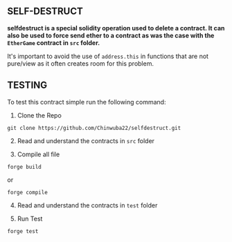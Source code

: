 ## SELF-DESTRUCT

**selfdestruct is a special solidity operation used to delete a contract. It can also be used to force send ether to a contract as was the case with the `EtherGame` contract in `src` folder.**

It's important to avoid the use of `address.this` in functions that are not pure/view as it often creates room for this problem.

## TESTING

To test this contract simple run the following command:

1. Clone the Repo

```shell
git clone https://github.com/Chinwuba22/selfdestruct.git
```

2. Read and understand the contracts in `src` folder

3. Compile all file

```shell
forge build
```

or

```shell
forge compile
```

4. Read and understand the contracts in `test` folder

5. Run Test

```shell
forge test
```
